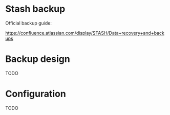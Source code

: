 # Stash backup

Official backup guide:

https://confluence.atlassian.com/display/STASH/Data+recovery+and+backups

# Backup design

TODO

# Configuration

TODO
